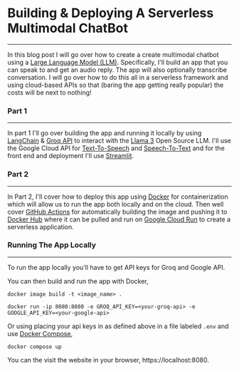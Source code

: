 # Building & Deploying A Serverless Multimodal ChatBot 
------------------------------------------------------

In this blog post I will go over how to create a create multimodal chatbot using a [Large Language Model (LLM)](https://en.wikipedia.org/wiki/Large_language_model). Specifically, I'll build an app that you can speak to and get an audio reply. The app will also optionally transcribe conversation. I will go over how to do this all in a serverless framework and using cloud-based APIs so that (baring the app getting really popular) the costs will be next to nothing! 

### Part 1
------------
In part 1 I'll go over building the app and running it locally by using [LangChain](https://www.langchain.com/) & [Groq API](https://groq.com/) to interact with the [Llama 3](https://ai.meta.com/blog/meta-llama-3/) Open Source LLM. I'll use the Google Cloud API for [Text-To-Speech](https://cloud.google.com/text-to-speech?hl=en) and [Speech-To-Text](https://cloud.google.com/speech-to-text/?hl=en) and for the front end and deployment I'll use [Streamlit](https://streamlit.io/).


### Part 2
------------
In Part 2, I'll cover how to deploy this app using [Docker](https://www.docker.com/) for containerization which will allow us to run the app both locally and on the cloud. Then well cover [GitHub Actions](https://github.com/features/actions) for automatically building the image and pushing it to [Docker Hub](https://hub.docker.com/) where it can be pulled and run on [Google Cloud Run](https://cloud.google.com/run) to create a serverless application.

### Running The App Locally
--------------------------------------
To run the app locally you'll have to get API keys for Groq and Google API.

You can then build and run the app with Docker,

    docker image build -t <image_name> .

    docker run -ip 8080:8080 -e GROQ_API_KEY=<your-groq-api> -e GOOGLE_API_KEY=<your-google-api>

Or using placing your api keys in as defined above in a file labeled `.env` and use [Docker Compose](https://docs.docker.com/compose/),

    docker compose up 

You can the visit the website in your browser, https://localhost:8080.


